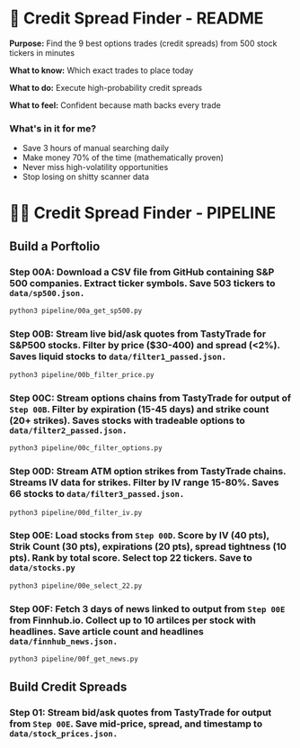# 📘 Credit Spread Finder - README

**Purpose:** Find the 9 best options trades (credit spreads) from 500 stock tickers in minutes

**What to know:** Which exact trades to place today  

**What to do:** Execute high-probability credit spreads  

**What to feel:** Confident because math backs every trade


### What's in it for me?
- Save 3 hours of manual searching daily
- Make money 70% of the time (mathematically proven)
- Never miss high-volatility opportunities
- Stop losing on shitty scanner data

# 👨‍💻 Credit Spread Finder - PIPELINE

## Build a Porftolio

### **Step 00A:** Download a CSV file from GitHub containing S&P 500 companies. Extract ticker symbols. Save 503 tickers to `data/sp500.json.` 

```bash
python3 pipeline/00a_get_sp500.py
```

### Step 00B: Stream live bid/ask quotes from TastyTrade for S&P500 stocks. Filter by price ($30-400) and spread (<2%). Saves liquid stocks to `data/filter1_passed.json.`

```bash
python3 pipeline/00b_filter_price.py
```

### Step 00C: Stream options chains from TastyTrade for output of `Step 00B`. Filter by expiration (15-45 days) and strike count (20+ strikes). Saves stocks with tradeable options to `data/filter2_passed.json.`

```bash
python3 pipeline/00c_filter_options.py
```

### Step 00D: Stream ATM option strikes from TastyTrade chains. Streams IV data for strikes. Filter by IV range 15-80%. Saves 66 stocks to `data/filter3_passed.json.`

```bash
python3 pipeline/00d_filter_iv.py
```

### Step 00E: Load stocks from `Step 00D`.  Score by IV (40 pts), Strik Count (30 pts), expirations (20 pts), spread tightness (10 pts).  Rank by total score.  Select top 22 tickers.  Save to `data/stocks.py`

```bash
python3 pipeline/00e_select_22.py
```

### Step 00F: Fetch 3 days of news linked to output from `Step 00E` from Finnhub.io.  Collect up to 10 artilces per stock with headlines.  Save article count and headlines `data/finnhub_news.json.`

```bash
python3 pipeline/00f_get_news.py
```


## Build Credit Spreads


### Step 01: Stream bid/ask quotes from TastyTrade for output from `Step 00E`. Save mid-price, spread, and timestamp to `data/stock_prices.json.`




